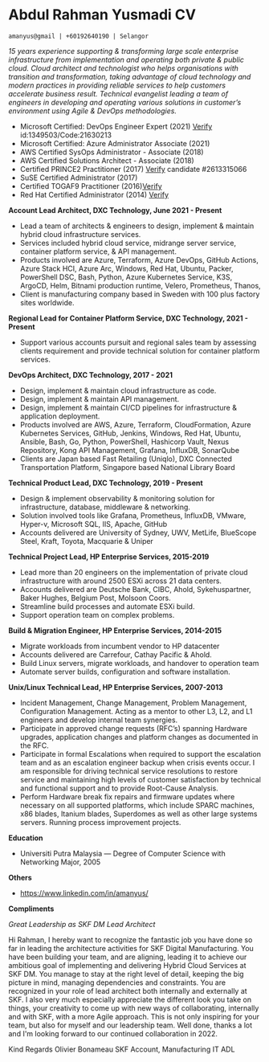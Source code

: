 # Abdul Rahman Yusmadi CV

```
amanyus@gmail | +60192640190 | Selangor
```

_15 years experience supporting & transforming large scale enterprise infrastructure from implementation and operating both private & public cloud. 
Cloud architect and technologist who helps organisations with transition and transformation, taking advantage of cloud technology and modern practices in providing reliable services to help customers accelerate business result.
Technical evangelist leading a team of engineers in developing and operating various solutions in customer’s environment using Agile & DevOps methodologies._

* Microsoft Certified: DevOps Engineer Expert (2021) [Verify](https://mcp.microsoft.com/Anonymous//Transcript/Validate) id:1349503/Code:21630213
* Microsoft Certified: Azure Administrator Associate (2021)
* AWS Certified SysOps Administrator - Associate (2018)
* AWS Certified Solutions Architect - Associate (2018)
* Certified PRINCE2 Practitioner (2017) [Verify](https://www.axelos.com/successful-candidates-register) candidate #2613315066
* SuSE Certified Administrator (2017)
* Certified TOGAF9 Practitioner (2016)[Verify](https://togaf9-cert.opengroup.org/certified-individuals)
* Red Hat Certified Administrator (2014) [Verify](https://rhtapps.redhat.com/verify?certId=140-107-137)

**Account Lead Architect, DXC Technology, June 2021 - Present**

* Lead a team of architects & engineers to design, implement & maintain hybrid cloud infrastructure services.
* Services included hybrid cloud service, midrange server service, container platform service, & API management. 
* Products involved are Azure, Terraform, Azure DevOps, GitHub Actions, Azure Stack HCI, Azure Arc, Windows, Red Hat, Ubuntu, Packer, PowerShell DSC, Bash, Python, Azure Kubernetes Service, K3S, ArgoCD, Helm, Bitnami production runtime, Velero, Prometheus, Thanos,
* Client is manufacturing company based in Sweden with 100 plus factory sites worldwide.

**Regional Lead for Container Platform Service, DXC Technology, 2021 - Present**

* Support various accounts pursuit and regional sales team by assessing clients requirement and provide technical solution for container platform services.

**DevOps Architect, DXC Technology, 2017 - 2021**

* Design, implement & maintain cloud infrastructure as code. 
* Design, implement & maintain API management. 
* Design, implement & maintain CI/CD pipelines for infrastructure & application deployment. 
* Products involved are AWS, Azure, Terraform, CloudFormation, Azure Kubernetes Services, GitHub, Jenkins, Windows, Red Hat, Ubuntu, Ansible, Bash, Go, Python, PowerShell, Hashicorp Vault, Nexus Repository, Kong API Management, Grafana, InfluxDB, SonarQube
* Clients are Japan based Fast Retailing (Uniqlo), DXC Connected Transportation Platform, Singapore based National Library Board

**Technical Product Lead, DXC Technology, 2019 - Present**

* Design & implement observability & monitoring solution for infrastructure, database, middleware & networking.
* Solution involved tools like Grafana, Prometheus, InfluxDB, VMware, Hyper-v, Microsoft SQL, IIS, Apache, GitHub
* Accounts delivered are University of Sydney, UWV, MetLife, BlueScope Steel, Kraft, Toyota, Macquarie & Uniper

**Technical Project Lead, HP Enterprise Services, 2015-2019**

* Lead more than 20 engineers on the implementation of private cloud infrastructure with around 2500 ESXi across 21 data centers.
* Accounts delivered are Deutsche Bank, CIBC, Ahold, Sykehuspartner, Baker Hughes, Belgium Post, Molsoon Coors.
* Streamline build processes and automate ESXi build. 
* Support operation team on complex problems. 

**Build & Migration Engineer, HP Enterprise Services, 2014-2015**

* Migrate workloads from incumbent vendor to HP datacenter
* Accounts delivered are Carrefour, Cathay Pacific & Ahold.
* Build Linux servers, migrate workloads, and handover to operation team
* Automate server builds, configuration and software installation.

**Unix/Linux Technical Lead, HP Enterprise Services, 2007-2013**

* Incident Management, Change Management, Problem Management, Configuration Management. Acting as a mentor to other L3, L2, and L1 engineers and develop internal team synergies. 
* Participate in approved change requests (RFC’s) spanning Hardware upgrades, application changes and platform changes as documented in the RFC. 
* Participate in formal Escalations when required to support the escalation team and as an escalation engineer backup when crisis events occur. I am responsible for driving technical service resolutions to restore service and maintaining high levels of customer satisfaction by technical and functional support and to provide Root-Cause Analysis. 
* Perform Hardware break fix repairs and firmware updates where necessary on all supported platforms, which include SPARC machines, x86 blades, Itanium blades, Superdomes as well as other large systems servers. Running process improvement projects.

**Education**

* Universiti Putra Malaysia — Degree of Computer Science with Networking Major, 2005

**Others**

* https://www.linkedin.com/in/amanyus/

**Compliments**

*Great Leadership as SKF DM Lead Architect*
 
Hi Rahman, I hereby want to recognize the fantastic job you have done so far in leading the architecture activities for SKF Digital Manufacturing. You have been building your team, and are aligning, leading it to achieve our ambitious goal of implementing and delivering Hybrid Cloud Services at SKF DM. You manage to stay at the right level of detail, keeping the big picture in mind, managing dependencies and constraints. You are recognized in your role of lead architect both internally and externally at SKF. I also very much especially appreciate the different look you take on things, your creativity to come up with new ways of collaborating, internally and with SKF, with a more Agile approach. This is not only inspiring for your team, but also for myself and our leadership team. Well done, thanks a lot and I'm looking forward to our continued collaboration in 2022.

Kind Regards Olivier Bonameau SKF Account, Manufacturing IT ADL
